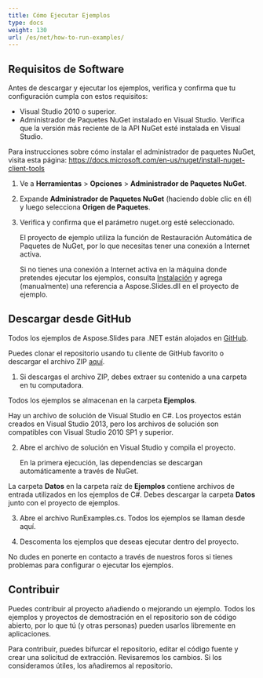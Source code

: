 ```yaml
---
title: Cómo Ejecutar Ejemplos
type: docs
weight: 130
url: /es/net/how-to-run-examples/
---
```


## **Requisitos de Software**
Antes de descargar y ejecutar los ejemplos, verifica y confirma que tu configuración cumpla con estos requisitos:

- Visual Studio 2010 o superior.
- Administrador de Paquetes NuGet instalado en Visual Studio. Verifica que la versión más reciente de la API NuGet esté instalada en Visual Studio.

Para instrucciones sobre cómo instalar el administrador de paquetes NuGet, visita esta página: https://docs.microsoft.com/en-us/nuget/install-nuget-client-tools

1. Ve a **Herramientas** > **Opciones** > **Administrador de Paquetes NuGet**.

1. Expande **Administrador de Paquetes NuGet** (haciendo doble clic en él) y luego selecciona **Origen de Paquetes**.

1. Verifica y confirma que el parámetro nuget.org esté seleccionado.

   El proyecto de ejemplo utiliza la función de Restauración Automática de Paquetes de NuGet, por lo que necesitas tener una conexión a Internet activa.

   Si no tienes una conexión a Internet activa en la máquina donde pretendes ejecutar los ejemplos, consulta [Instalación](https://docs.aspose.com/slides/net/installation/) y agrega (manualmente) una referencia a Aspose.Slides.dll en el proyecto de ejemplo.
## **Descargar desde GitHub**
Todos los ejemplos de Aspose.Slides para .NET están alojados en [GitHub](https://github.com/aspose-slides/Aspose.Slides-for-.NET).

Puedes clonar el repositorio usando tu cliente de GitHub favorito o descargar el archivo ZIP [aquí](https://github.com/aspose-slides/Aspose.Slides-for-.NET/archive/master.zip).

1. Si descargas el archivo ZIP, debes extraer su contenido a una carpeta en tu computadora.

Todos los ejemplos se almacenan en la carpeta **Ejemplos**.

Hay un archivo de solución de Visual Studio en C#. Los proyectos están creados en Visual Studio 2013, pero los archivos de solución son compatibles con Visual Studio 2010 SP1 y superior.

2. Abre el archivo de solución en Visual Studio y compila el proyecto.

   En la primera ejecución, las dependencias se descargan automáticamente a través de NuGet.

La carpeta **Datos** en la carpeta raíz de **Ejemplos** contiene archivos de entrada utilizados en los ejemplos de C#. Debes descargar la carpeta **Datos** junto con el proyecto de ejemplos.

3. Abre el archivo RunExamples.cs. Todos los ejemplos se llaman desde aquí.

4. Descomenta los ejemplos que deseas ejecutar dentro del proyecto.

No dudes en ponerte en contacto a través de nuestros foros si tienes problemas para configurar o ejecutar los ejemplos.
## **Contribuir**
Puedes contribuir al proyecto añadiendo o mejorando un ejemplo. Todos los ejemplos y proyectos de demostración en el repositorio son de código abierto, por lo que tú (y otras personas) pueden usarlos libremente en aplicaciones.

Para contribuir, puedes bifurcar el repositorio, editar el código fuente y crear una solicitud de extracción. Revisaremos los cambios. Si los consideramos útiles, los añadiremos al repositorio.